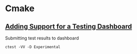 # Cmake

## [Adding Support for a Testing Dashboard](https://cmake.org/cmake/help/latest/guide/tutorial/Adding%20Support%20for%20a%20Testing%20Dashboard.html)

Submitting test results to dashboard

```shell
ctest -VV -D Experimental
```
